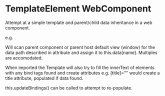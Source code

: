 # TemplateElement WebComponent

Attempt at a simple template and parent/child data inheritance in a web component.

e.g.
<component-name data-name="dataPath"></component-name>

Will scan parent component or parent host default view (window) for the data path described in attribute and assign it to this.data[name]. Multiples are accomodated.

When imported the Template will also try to fill the innerText of elements with any bind tags found and create attributes e.g. [title]="<datapath>" would create a title attribute, populated if data found.

this.updateBindings() can be called to attempt to re-populate.
